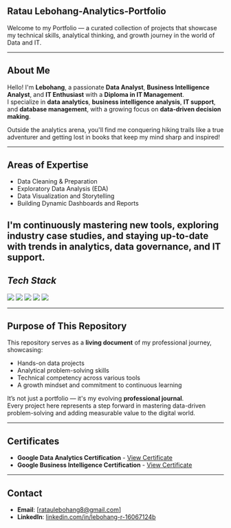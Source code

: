## Ratau Lebohang-Analytics-Portfolio


Welcome to my Portfolio — a curated collection of projects that showcase my technical skills, analytical thinking, and growth journey in the world of Data and IT.

---

## About Me

Hello! I'm **Lebohang**, a passionate **Data Analyst**, **Business Intelligence Analyst**, and **IT Enthusiast** with a **Diploma in IT Management**.  
I specialize in **data analytics**, **business intelligence analysis**, **IT support**, and **database management**, with a growing focus on **data-driven decision making**.

Outside the analytics arena, you'll find me conquering hiking trails like a true adventurer and getting lost in books that keep my mind sharp and inspired!

---

## Areas of Expertise

- Data Cleaning & Preparation
- Exploratory Data Analysis (EDA)
- Data Visualization and Storytelling
- Building Dynamic Dashboards and Reports

I'm continuously mastering new tools, exploring industry case studies, and staying up-to-date with trends in analytics, data governance, and IT support.
---

## *Tech Stack*
<p align="left">
  <img src="https://img.shields.io/badge/SQL-4479A1?style=for-the-badge&logo=postgresql&logoColor=white"/>
  <img src="https://img.shields.io/badge/Python-FFD43B?style=for-the-badge&logo=python&logoColor=blue"/>
   <img src="https://img.shields.io/badge/Excel-217346?style=for-the-badge&logo=microsoft-excel&logoColor=white"/>
  <img src="https://img.shields.io/badge/Tableau-E97627?style=for-the-badge&logo=tableau&logoColor=white"/>
  <img src="https://img.shields.io/badge/Power%20BI-F2C811?style=for-the-badge&logo=powerbi&logoColor=black"/> 
</p>

---

## Purpose of This Repository

This repository serves as a **living document** of my professional journey, showcasing:

- Hands-on data projects
- Analytical problem-solving skills
- Technical competency across various tools
- A growth mindset and commitment to continuous learning

It’s not just a portfolio — it's my evolving **professional journal**.  
Every project here represents a step forward in mastering data-driven problem-solving and adding measurable value to the digital world.

---

## Certificates

- **Google Data Analytics Certification** - [View Certificate](https://coursera.org/share/823b1543a47d3be09a2fe1f8f83628fb)
- **Google Business Intelligence Certification** - [View Certificate](https://coursera.org/share/494a873ec8eb08aecc428b94edbdac66)

---

## Contact

- **Email**: [rataulebohang8@gmail.com]
- **LinkedIn**: [linkedin.com/in/lebohang-r-16067124b](linkedin.com/in/lebohang-r-16067124b)

